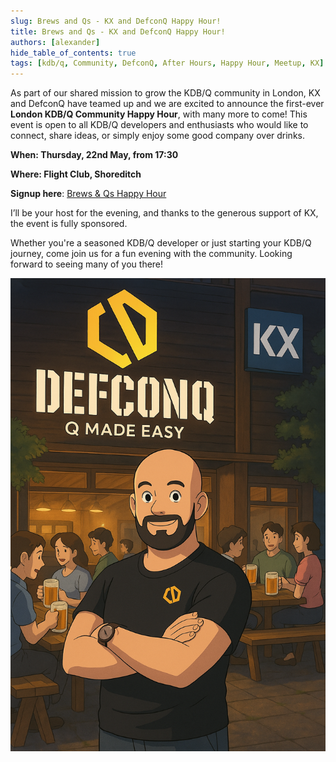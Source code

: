 ```yaml
---
slug: Brews and Qs - KX and DefconQ Happy Hour!
title: Brews and Qs - KX and DefconQ Happy Hour!
authors: [alexander]
hide_table_of_contents: true
tags: [kdb/q, Community, DefconQ, After Hours, Happy Hour, Meetup, KX]
---
```


As part of our shared mission to grow the KDB/Q community in London, KX and DefconQ have teamed up and we are excited to announce the first-ever **London KDB/Q Community Happy Hour**, with many more to come! This event is open to all KDB/Q developers and enthusiasts who would like to connect, share ideas, or simply enjoy some good company over drinks.

**When: Thursday, 22nd May, from 17:30**

**Where: Flight Club, Shoreditch**

**Signup here**: [Brews & Qs Happy Hour](https://go.marketing.kx.com/kx-happy-hour-london?_gl=1*1k23ea*_gcl_au*MTk4NjUzMTI5OS4xNzQ1NzQ3Mzg4*_ga*OTcyNzM3MTIwLjE3Mjk4NTgxNjQ.*_ga_96WX6WQP6Y*MTc0NTc0NzM4OS4xNTguMS4xNzQ1NzQ4MzMzLjYwLjAuMTE1ODM1Njg5NQ..)

I’ll be your host for the evening, and thanks to the generous support of KX, the event is fully sponsored.

Whether you're a seasoned KDB/Q developer or just starting your KDB/Q journey, come join us for a fun evening with the community. Looking forward to seeing many of you there!

![NYSE extends trading hours](./happyHour.png)


